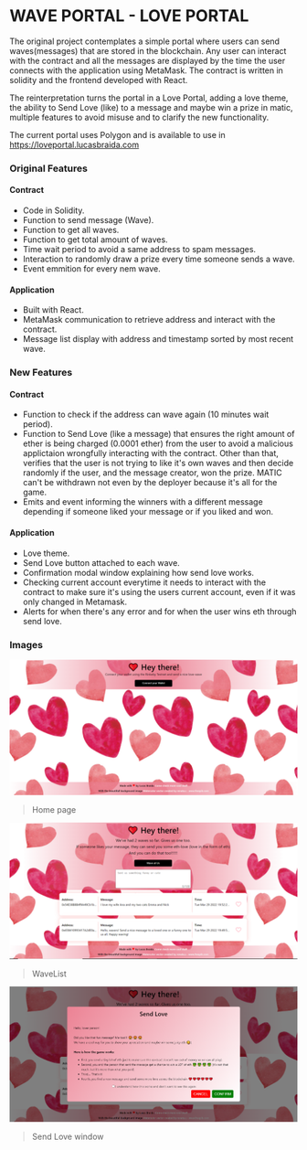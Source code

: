 # WAVE PORTAL - LOVE PORTAL

The original project contemplates a simple portal where users can send waves(messages) that are stored in the blockchain.  Any user can interact with the contract and all the messages are displayed by the time the user connects with the application using MetaMask. The contract is written in solidity and the frontend developed with React.

The reinterpretation turns the portal in a Love Portal, adding a love theme, the ability to Send Love (like) to a message and maybe win a prize in matic, multiple features to avoid misuse and to clarify the new functionality.

The current portal uses Polygon and is available to use in https://loveportal.lucasbraida.com


### Original Features

#### Contract
- Code in Solidity.
- Function to send message (Wave).
- Function to get all waves.
- Function to get total amount of waves.
- Time wait period to avoid a same address to spam messages.
- Interaction to randomly draw a prize every time someone sends a wave.
- Event emmition for every nem wave.

#### Application
- Built with React.
- MetaMask communication to retrieve address and interact with the contract.
- Message list display with address and timestamp sorted by most recent wave.

### New Features
#### Contract
- Function to check if the address can wave again (10 minutes wait period).
- Function to Send Love (like a message) that ensures the right amount of ether is being charged (0.0001 ether) from the user to avoid a malicious applictaion wrongfully interacting with the contract. Other than that, verifies that the user is not trying to like it's own waves and then decide randomly if the user, and the message creator, won the prize. MATIC can't be withdrawn not even by the deployer because it's all for the game.
- Emits and event informing the winners with a different message depending if someone liked your message or if you liked and won.

#### Application
- Love theme.
- Send Love button attached to each wave.
- Confirmation modal window explaining how send love works.
- Checking current account everytime it needs to interact with the contract to make sure it's using the users current account, even if it was only changed in Metamask.
- Alerts for when there's any error and for when the user wins eth through send love.

### Images

![](https://github.com/LucasBraida/LovePortal/blob/main/LovePortalHomePage.PNG)

> Home page

![](https://github.com/LucasBraida/LovePortal/blob/main/LovePortalWaveList.PNG)

> WaveList

![](https://github.com/LucasBraida/LovePortal/blob/main/LovePortalSendLove.PNG)

> Send Love window
